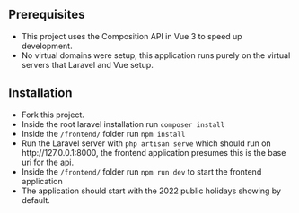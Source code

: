 ## Prerequisites
<ul>
    <li>This project uses the Composition API in Vue 3 to speed up development.</li>
    <li>No virtual domains were setup, this application runs purely on the virtual servers that Laravel and Vue setup.</li>
</ul>

## Installation
<ul>
    <li>Fork this project.</li>
    <li>Inside the root laravel installation run <code>composer install</code></li>
    <li>Inside the <code>/frontend/</code> folder run <code>npm install</code></li>
    <li>Run the Laravel server with <code>php artisan serve</code> which should run on http://127.0.0.1:8000, the frontend application presumes this is the base uri for the api.</li>
    <li>Inside the <code>/frontend/</code> folder run <code>npm run dev</code> to start the frontend application</li>
    <li>The application should start with the 2022 public holidays showing by default.</li>
</ul>




